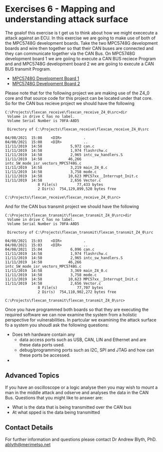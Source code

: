 # Exercises 6 - Mapping and understanding attack surface

The goalof this exercise is t get us to think about how we might exececute a attack against an ECU. In this exercise we are going to make use of both of the MPC5748G development boards. Take the two MPC5748G development boards and wire then together so that their CAN buses are connected and they can communicate together via the CAN Bus. On MPC5748G development board 1 we are goiing to execute a CAN BUS reciece Program and and MPC5748G development board 2 we are goiing to execute a CAN BUS transmit Program.

* [MPC5748G Development Board 1](https://github.com/Merimetso-Code/EmbeddedAutomotiveSecurity/blob/main/Transmit.7z)
* [MPC5748G Development Board 2](https://github.com/Merimetso-Code/EmbeddedAutomotiveSecurity/blob/main/Recieve.7z)

Please note that for the following project we are making use of the Z4_0 core and that source code for this project can be located under that core. So for the CAN bus recieve project we should have the following
```
C:\Projects\flexcan_receive\flexcan_receive_Z4_0\src>dir
 Volume in drive C has no label.
 Volume Serial Number is 70FA-A8D5

 Directory of C:\Projects\flexcan_receive\flexcan_receive_Z4_0\src

04/08/2021  15:08    <DIR>          .
04/08/2021  15:08    <DIR>          ..
11/11/2019  14:58             5,972 can.c
11/11/2019  14:58             1,974 flashrchw.c
11/11/2019  14:58             2,965 intc_sw_handlers.S
11/11/2019  14:58            46,266 intc_SW_mode_isr_vectors_MPC5748G.c
11/11/2019  14:58             3,219 main_Z4_0.c
11/11/2019  14:58             3,758 mode.c
11/11/2019  14:58            10,623 MPC57xx__Interrupt_Init.c
11/11/2019  14:58             2,656 Vector.c
               8 File(s)         77,433 bytes
               2 Dir(s)  754,129,899,520 bytes free

C:\Projects\flexcan_receive\flexcan_receive_Z4_0\src>
```

And for the CAN bus transmit project we should have the following
```
C:\Projects\flexcan_transmit\flexcan_transmit_Z4_0\src>dir
 Volume in drive C has no label.
 Volume Serial Number is 70FA-A8D5

 Directory of C:\Projects\flexcan_transmit\flexcan_transmit_Z4_0\src

04/08/2021  15:03    <DIR>          .
04/08/2021  15:03    <DIR>          ..
04/08/2021  15:04             6,096 can.c
11/11/2019  14:58             1,974 flashrchw.c
11/11/2019  14:58             2,965 intc_sw_handlers.S
11/11/2019  14:58            46,266 intc_SW_mode_isr_vectors_MPC5748G.c
11/11/2019  14:58             3,369 main_Z4_0.c
11/11/2019  14:58             3,758 mode.c
11/11/2019  14:58            10,623 MPC57xx__Interrupt_Init.c
11/11/2019  14:58             2,656 Vector.c
               8 File(s)         77,707 bytes
               2 Dir(s)  754,110,902,272 bytes free

C:\Projects\flexcan_transmit\flexcan_transmit_Z4_0\src>
```

Once you have programmed both boards so that they are executing the required software we can now examine the system from a holistic perspective for vulnerabilities. In partcular we examining the attack surface fo a system you shoudl ask the following questions:

* Does teh hardware contain any 
    * data access ports such as USB, CAN, LIN and Ethernet and are these data ports used.
    * debug/programming ports such as I2C, SPI and JTAG and how can these ports be accessed.
* 
 
## Advanced Topics

If you have an oscilloscope or a logic analyse then you may wish to mount a man in the middle attack and odserve and analyses the data in the CAN Bus. Questions that you might like to answer are:

* What is the data that is being transmitted over the CAN bus
* At what spped is the data being transmitted

## Contact Details

For further information and questions please contact Dr Andrew Blyth, PhD. <ablyth@merimetso.net>
